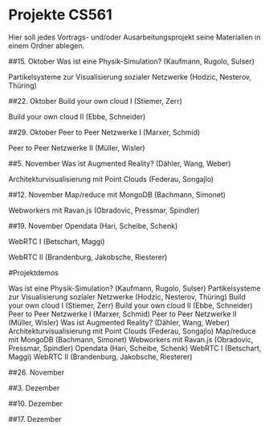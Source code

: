 Projekte CS561
========

Hier soll jedes Vortrags- und/oder Ausarbeitungsprojekt seine Materialien in einem Ordner ablegen.

##15. Oktober
Was ist eine Physik-Simulation? (Kaufmann, Rugolo, Sulser)

Partikelsysteme zur Visualisierung sozialer Netzwerke (Hodzic, Nesterov, Thüring)

##22. Oktober
Build your own cloud I (Stiemer, Zerr)

Build your own cloud II (Ebbe, Schneider)

##29. Oktober
Peer to Peer Netzwerke I (Marxer, Schmid)

Peer to Peer Netzwerke II (Müller, Wisler)

##5. November
Was ist Augmented Reality? (Dähler, Wang, Weber)

Architekturvisualisierung mit Point Clouds (Federau, Songajlo)

##12. November
Map/reduce mit MongoDB (Bachmann, Simonet)

Webworkers mit Ravan.js (Obradovic, Pressmar, Spindler)

##19. November
Opendata (Hari, Scheibe, Schenk)

WebRTC I (Betschart, Maggi)

WebRTC II (Brandenburg, Jakobsche, Riesterer)

#Projektdemos

Was ist eine Physik-Simulation? (Kaufmann, Rugolo, Sulser)
Partikelsysteme zur Visualisierung sozialer Netzwerke (Hodzic, Nesterov, Thüring)
Build your own cloud I (Stiemer, Zerr)
Build your own cloud II (Ebbe, Schneider)
Peer to Peer Netzwerke I (Marxer, Schmid)
Peer to Peer Netzwerke II (Müller, Wisler)
Was ist Augmented Reality? (Dähler, Wang, Weber)
Architekturvisualisierung mit Point Clouds (Federau, Songajlo)
Map/reduce mit MongoDB (Bachmann, Simonet)
Webworkers mit Ravan.js (Obradovic, Pressmar, Spindler)
Opendata (Hari, Scheibe, Schenk)
WebRTC I (Betschart, Maggi)
WebRTC II (Brandenburg, Jakobsche, Riesterer)

##26. November

##3. Dezember

##10. Dezember

##17. Dezember

